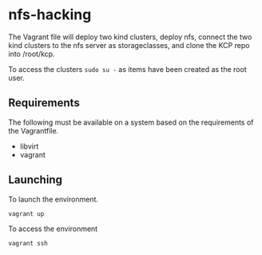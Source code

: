 # nfs-hacking
The Vagrant file will deploy two kind clusters, deploy nfs, connect the two kind clusters to the nfs server as storageclasses, and clone the KCP repo into /root/kcp.

To access the clusters `sudo su -` as items have been created as the root user.

## Requirements
The following must be available on a system based on the requirements of the Vagrantfile.
* libvirt
* vagrant

## Launching
To launch the environment.
```
vagrant up
```

To access the environment
```
vagrant ssh
```
